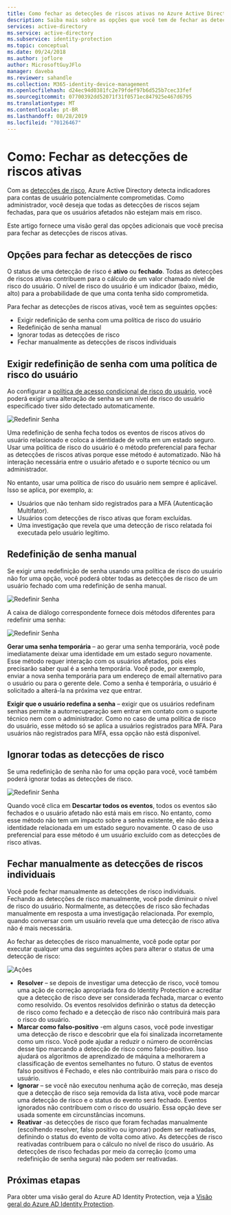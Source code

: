 ```yaml
---
title: Como fechar as detecções de riscos ativas no Azure Active Directory Identity Protection | Microsoft Docs
description: Saiba mais sobre as opções que você tem de fechar as detecções de risco ativas.
services: active-directory
ms.service: active-directory
ms.subservice: identity-protection
ms.topic: conceptual
ms.date: 09/24/2018
ms.author: joflore
author: MicrosoftGuyJFlo
manager: daveba
ms.reviewer: sahandle
ms.collection: M365-identity-device-management
ms.openlocfilehash: d24ec94d0381fc2e79fdef97b6d525b7cec33fef
ms.sourcegitcommit: 07700392dd52071f31f0571ec847925e467d6795
ms.translationtype: MT
ms.contentlocale: pt-BR
ms.lasthandoff: 08/28/2019
ms.locfileid: "70126467"
---
```

# <a name="how-to-close-active-risk-detections"></a>Como: Fechar as detecções de riscos ativas

Com as [detecções de risco](../reports-monitoring/concept-risk-events.md), Azure Active Directory detecta indicadores para contas de usuário potencialmente comprometidas. Como administrador, você deseja que todas as detecções de riscos sejam fechadas, para que os usuários afetados não estejam mais em risco.

Este artigo fornece uma visão geral das opções adicionais que você precisa para fechar as detecções de riscos ativas.

## <a name="options-to-close-risk-detections"></a>Opções para fechar as detecções de risco 

O status de uma detecção de risco é **ativo** ou **fechado**. Todas as detecções de riscos ativas contribuem para o cálculo de um valor chamado nível de risco do usuário. O nível de risco do usuário é um indicador (baixo, médio, alto) para a probabilidade de que uma conta tenha sido comprometida. 

Para fechar as detecções de riscos ativas, você tem as seguintes opções:

- Exigir redefinição de senha com uma política de risco do usuário
- Redefinição de senha manual
- Ignorar todas as detecções de risco 
- Fechar manualmente as detecções de riscos individuais

## <a name="require-password-reset-with-a-user-risk-policy"></a>Exigir redefinição de senha com uma política de risco do usuário

Ao configurar a [política de acesso condicional de risco do usuário](howto-user-risk-policy.md), você poderá exigir uma alteração de senha se um nível de risco do usuário especificado tiver sido detectado automaticamente. 

![Redefinir Senha](./media/howto-close-active-risk-events/13.png)

Uma redefinição de senha fecha todos os eventos de riscos ativos do usuário relacionado e coloca a identidade de volta em um estado seguro. Usar uma política de risco do usuário é o método preferencial para fechar as detecções de riscos ativas porque esse método é automatizado. Não há interação necessária entre o usuário afetado e o suporte técnico ou um administrador.

No entanto, usar uma política de risco do usuário nem sempre é aplicável. Isso se aplica, por exemplo, a:

- Usuários que não tenham sido registrados para a MFA (Autenticação Multifator).
- Usuários com detecções de risco ativas que foram excluídas.
- Uma investigação que revela que uma detecção de risco relatada foi executada pelo usuário legítimo.

## <a name="manual-password-reset"></a>Redefinição de senha manual

Se exigir uma redefinição de senha usando uma política de risco do usuário não for uma opção, você poderá obter todas as detecções de risco de um usuário fechado com uma redefinição de senha manual.

![Redefinir Senha](./media/howto-close-active-risk-events/04.png)

A caixa de diálogo correspondente fornece dois métodos diferentes para redefinir uma senha:

![Redefinir Senha](./media/howto-close-active-risk-events/05.png)

**Gerar uma senha temporária** – ao gerar uma senha temporária, você pode imediatamente deixar uma identidade em um estado seguro novamente. Esse método requer interação com os usuários afetados, pois eles precisarão saber qual é a senha temporária. Você pode, por exemplo, enviar a nova senha temporária para um endereço de email alternativo para o usuário ou para o gerente dele. Como a senha é temporária, o usuário é solicitado a alterá-la na próxima vez que entrar.

**Exigir que o usuário redefina a senha** – exigir que os usuários redefinam senhas permite a autorrecuperação sem entrar em contato com o suporte técnico nem com o administrador. Como no caso de uma política de risco do usuário, esse método só se aplica a usuários registrados para MFA. Para usuários não registrados para MFA, essa opção não está disponível.

## <a name="dismiss-all-risk-detections"></a>Ignorar todas as detecções de risco

Se uma redefinição de senha não for uma opção para você, você também poderá ignorar todas as detecções de risco. 

![Redefinir Senha](./media/howto-close-active-risk-events/03.png)

Quando você clica em **Descartar todos os eventos**, todos os eventos são fechados e o usuário afetado não está mais em risco. No entanto, como esse método não tem um impacto sobre a senha existente, ele não deixa a identidade relacionada em um estado seguro novamente. O caso de uso preferencial para esse método é um usuário excluído com as detecções de risco ativas. 

## <a name="close-individual-risk-detections-manually"></a>Fechar manualmente as detecções de riscos individuais

Você pode fechar manualmente as detecções de risco individuais. Fechando as detecções de risco manualmente, você pode diminuir o nível de risco do usuário. Normalmente, as detecções de risco são fechadas manualmente em resposta a uma investigação relacionada. Por exemplo, quando conversar com um usuário revela que uma detecção de risco ativa não é mais necessária. 
 
Ao fechar as detecções de risco manualmente, você pode optar por executar qualquer uma das seguintes ações para alterar o status de uma detecção de risco:

![Ações](./media/howto-close-active-risk-events/06.png)

- **Resolver** – se depois de investigar uma detecção de risco, você tomou uma ação de correção apropriada fora do Identity Protection e acreditar que a detecção de risco deve ser considerada fechada, marcar o evento como resolvido. Os eventos resolvidos definirão o status da detecção de risco como fechado e a detecção de risco não contribuirá mais para o risco do usuário.
- **Marcar como falso-positivo** -em alguns casos, você pode investigar uma detecção de risco e descobrir que ela foi sinalizada incorretamente como um risco. Você pode ajudar a reduzir o número de ocorrências desse tipo marcando a detecção de risco como falso-positivo. Isso ajudará os algoritmos de aprendizado de máquina a melhorarem a classificação de eventos semelhantes no futuro. O status de eventos falso positivos é Fechado, e eles não contribuirão mais para o risco do usuário.
- **Ignorar** – se você não executou nenhuma ação de correção, mas deseja que a detecção de risco seja removida da lista ativa, você pode marcar uma detecção de risco e o status do evento será fechado. Eventos ignorados não contribuem com o risco do usuário. Essa opção deve ser usada somente em circunstâncias incomuns.
- **Reativar** -as detecções de risco que foram fechadas manualmente (escolhendo resolver, falso positivo ou ignorar) podem ser reativadas, definindo o status do evento de volta como ativo. As detecções de risco reativadas contribuem para o cálculo no nível de risco do usuário. As detecções de risco fechadas por meio da correção (como uma redefinição de senha segura) não podem ser reativadas.

## <a name="next-steps"></a>Próximas etapas

Para obter uma visão geral do Azure AD Identity Protection, veja a [Visão geral do Azure AD Identity Protection](overview.md).
